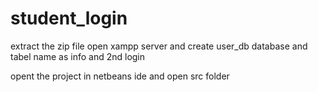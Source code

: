 # student_login

extract the zip file 
open xampp server and create user_db database and tabel name as info and 2nd login 

opent the project in netbeans ide and open src folder
